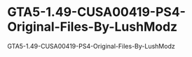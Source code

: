 # GTA5-1.49-CUSA00419-PS4-Original-Files-By-LushModz
GTA5-1.49-CUSA00419-PS4-Original-Files-By-LushModz
